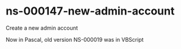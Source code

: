 # ns-000147-new-admin-account
Create a new admin account

Now in Pascal, old version NS-000019 was in VBScript
